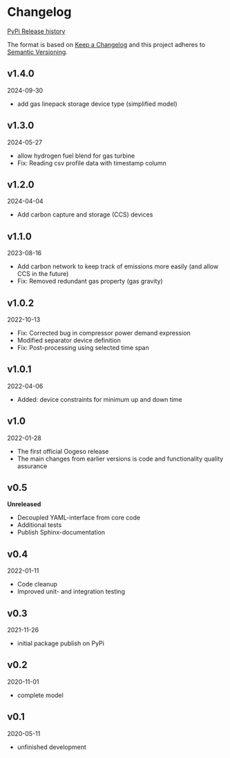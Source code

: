 # Changelog
[PyPi Release history](https://pypi.org/project/oogeso/#history)

The format is based on [Keep a Changelog](http://keepachangelog.com/)
and this project adheres to [Semantic Versioning](http://semver.org/).

## v1.4.0
2024-09-30
- add gas linepack storage device type (simplified model)

## v1.3.0
2024-05-27
- allow hydrogen fuel blend for gas turbine
- Fix: Reading csv profile data with timestamp column

## v1.2.0
2024-04-04
- Add carbon capture and storage (CCS) devices

## v1.1.0
2023-08-16
- Add carbon network to keep track of emissions more easily (and allow CCS in the future)
- Fix: Removed redundant gas property (gas gravity)

## v1.0.2
2022-10-13
- Fix: Corrected bug in compressor power demand expression
- Modified separator device definition
- Fix: Post-processing using selected time span

## v1.0.1
2022-04-06
- Added: device constraints for minimum up and down time

## v1.0
2022-01-28
- The first official Oogeso release
- The main changes from earlier versions is code and functionality quality assurance

## v0.5
**Unreleased**
- Decoupled YAML-interface from core code
- Additional tests
- Publish Sphinx-documentation

## v0.4
2022-01-11
- Code cleanup
- Improved unit- and integration testing

## v0.3
2021-11-26
- initial package publish on PyPi

## v0.2
2020-11-01
- complete model

## v0.1
2020-05-11
- unfinished development
